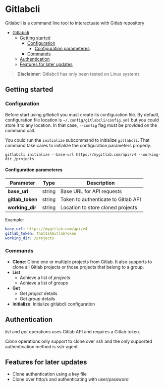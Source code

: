 # Gitlabcli

Gitlabcli is a command line tool to interactuate with Gitlab repository

- [Gitlabcli](#gitlabcli)
  - [Getting started](#getting-started)
    - [Configuration](#configuration)
      - [Configuration parameteres](#configuration-parameteres)
    - [Commands](#commands)
  - [Authentication](#authentication)
  - [Features for later updates](#features-for-later-updates)

> **Disclaimer**: Gitlabcli has only been tested on Linux systems

## Getting started

### Configuration
Before start using *gitlabcli* you must create its configuration file.
By default, configuration file location is `~/.config/gitlabcli/config.yml` but you could store it to any location. In that case, `--config` flag must be provided on the command call.

You could run the `initialize` subcommand to initialize `gitlabcli`. That command take cares to initialize the configuration parameters properly.
```
gitlabcli initialize --base-url https://mygitlab.com/api/v4 --working-dir /projects
```

#### Configuration parameteres

| Parameter  | Type  | Description |
|---|---|---|
| **base_url** | string | Base URL for API requests |
| **gitlab_token** | string | Token to authenticate to Gitlab API |
| **working_dir** | string | Location to store cloned projects |


Example:
```yaml
base_url: https://mygitlab.com/api/v4
gitlab_token: ThatIsAGitlabToken
working_dir: /projects
```

### Commands
- **Clone**: Clone one or multiple projects from Gitlab. It also supports to clone all Gitlab projects or those projects that belong to a group.
- **List**
    - Achieve a list of *projects*
    - Achieve a list of *groups*
- **Get**
    - Get *project* details
    - Get *group* details
- **Initialize**: Initialize gitlabcli configuration

## Authentication
*list* and *get* operations uses Gitlab API and requires a Gitlab token.

*Clone* operations only support to clone over ssh and the only supported authentication method is ssh-agent

## Features for later updates
- Clone authentication using a key file
- Clone over http/s and authenticating with user/password

